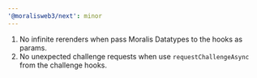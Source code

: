 ```yaml
---
'@moralisweb3/next': minor
---
```


1. No infinite rerenders when pass Moralis Datatypes to the hooks as params.
2. No unexpected challenge requests when use `requestChallengeAsync` from the challenge hooks.
